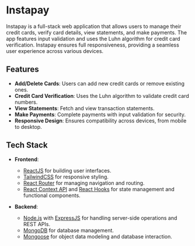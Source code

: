 # Instapay

Instapay is a full-stack web application that allows users to manage their credit cards, verify card details, view statements, and make payments. The app features input validation and uses the Luhn algorithm for credit card verification. Instapay ensures full responsiveness, providing a seamless user experience across various devices.

## Features

- **Add/Delete Cards**: Users can add new credit cards or remove existing ones.
- **Credit Card Verification**: Uses the Luhn algorithm to validate credit card numbers.
- **View Statements**: Fetch and view transaction statements.
- **Make Payments**: Complete payments with input validation for security.
- **Responsive Design**: Ensures compatibility across devices, from mobile to desktop.

## Tech Stack

- **Frontend**:
  - [ReactJS](https://reactjs.org/) for building user interfaces.
  - [TailwindCSS](https://tailwindcss.com/) for responsive styling.
  - [React Router](https://reactrouter.com/) for managing navigation and routing.
  - [React Context API](https://reactjs.org/docs/context.html) and [React Hooks](https://reactjs.org/docs/hooks-intro.html) for state management and functional components.

- **Backend**:
  - [Node.js](https://nodejs.org/) with [ExpressJS](https://expressjs.com/) for handling server-side operations and REST APIs.
  - [MongoDB](https://www.mongodb.com/) for database management.
  - [Mongoose](https://mongoosejs.com/) for object data modeling and database interaction.
